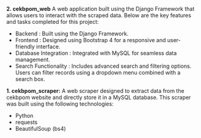 **2. cekbpom_web**
A web application built using the Django Framework that allows users to interact with the scraped data. Below are the key features and tasks completed for this project:
- Backend : Built using the Django Framework.
- Frontend : Designed using Bootstrap 4 for a responsive and user-friendly interface.
- Database Integration : Integrated with MySQL for seamless data management.
- Search Functionality : Includes advanced search and filtering options. Users can filter records using a dropdown menu combined with a search box.

**1. cekbpom_scraper:**
A web scraper designed to extract data from the cekbpom website and directly store it in a MySQL database. This scraper was built using the following technologies:
- Python
- requests
- BeautifulSoup (bs4)




 
